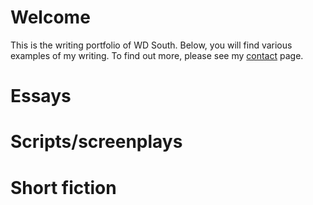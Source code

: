 <link rel="me" href="https://plasmatrap.com/@wdsouth">

# Welcome

This is the writing portfolio of WD South. Below, you will find various examples of my writing. To find out more, please see my [contact](contact.md) page. 

# Essays

# Scripts/screenplays

# Short fiction
